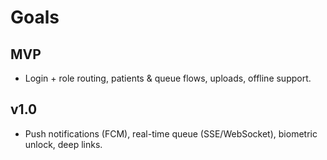 # Goals
## MVP
- Login + role routing, patients & queue flows, uploads, offline support.
## v1.0
- Push notifications (FCM), real-time queue (SSE/WebSocket), biometric unlock, deep links.
